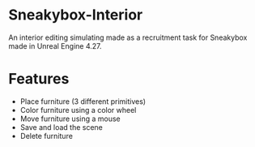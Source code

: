 # Sneakybox-Interior
An interior editing simulating made as a recruitment task for Sneakybox made in Unreal Engine 4.27.

# Features
* Place furniture (3 different primitives)
* Color furniture using a color wheel
* Move furniture using a mouse
* Save and load the scene
* Delete furniture